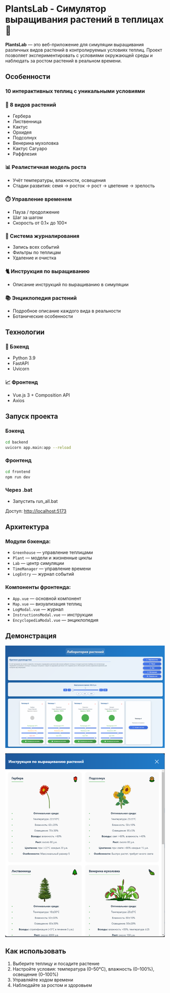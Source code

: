 # PlantsLab - Симулятор выращивания растений в теплицах 🌱

**PlantsLab** — это веб-приложение для симуляции выращивания различных видов растений в контролируемых условиях теплиц. Проект позволяет экспериментировать с условиями окружающей среды и наблюдать за ростом растений в реальном времени.

## Особенности

### 10 интерактивных теплиц с уникальными условиями

### 🌿 8 видов растений

* Гербера
* Лиственница
* Кактус
* Орхидея
* Подсолнух
* Венерина мухоловка
* Кактус Сагуаро
* Раффлезия

### 📊 Реалистичная модель роста

* Учёт температуры, влажности, освещения
* Стадии развития: семя → росток → рост → цветение → зрелость

### ⏱️ Управление временем

* Пауза / продолжение
* Шаг за шагом
* Скорость от 0.1× до 100×

### 📅 Система журналирования

* Запись всех событий
* Фильтры по теплицам
* Удаление и очистка

### 🐈 Инструкция по выращиванию

* Описание инструкций по выращиванию в симуляции

### 📚 Энциклопедия растений

* Подробное описание каждого вида в реальности
* Ботанические особенности

## Технологии

### 🚀 Бэкенд

* Python 3.9
* FastAPI
* Uvicorn

### 📈 Фронтенд

* Vue.js 3 + Composition API
* Axios

## Запуск проекта

### Бэкенд

```bash
cd backend
uvicorn app.main:app --reload
```

### Фронтенд

```bash
cd frontend
npm run dev
```
### Через .bat

* Запустить run_all.bat

Доступ: [http://localhost:5173](http://localhost:5173/)

## Архитектура

### Модули бэкенда:

* `Greenhouse` — управление теплицами
* `Plant` — модели и жизненные циклы
* `Lab` — центр симуляции
* `TimeManager` — управление времени
* `LogEntry` — журнал событий

### Компоненты фронтенда:

* `App.vue` — основной компонент
* `Map.vue` — визуализация теплиц
* `LogModal.vue` — журнал
* `InstructionsModal.vue` — инструкции
* `EncyclopediaModal.vue` — энциклопедия

## Демонстрация

![Главное меню](https://github.com/hardgamesru/PlantsLab/blob/main/mainmenu.png)

![Инструкция по выращиванию](https://github.com/hardgamesru/PlantsLab/blob/main/instruction.png)

## Как использовать

1. Выберите теплицу и посадите растение
2. Настройте условия: температура (0–50°C), влажность (0–100%), освещение (0–100%)
3. Управляйте ходом времени
4. Наблюдайте за ростом и здоровьем


